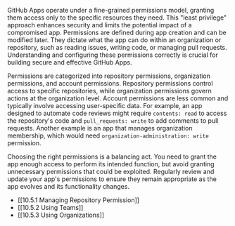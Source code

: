 GitHub Apps operate under a fine-grained permissions model, granting them access only to the specific resources they need. This "least privilege" approach enhances security and limits the potential impact of a compromised app. Permissions are defined during app creation and can be modified later. They dictate what the app can do within an organization or repository, such as reading issues, writing code, or managing pull requests. Understanding and configuring these permissions correctly is crucial for building secure and effective GitHub Apps.

Permissions are categorized into repository permissions, organization permissions, and account permissions. Repository permissions control access to specific repositories, while organization permissions govern actions at the organization level. Account permissions are less common and typically involve accessing user-specific data. For example, an app designed to automate code reviews might require `contents: read` to access the repository's code and `pull_requests: write` to add comments to pull requests. Another example is an app that manages organization membership, which would need `organization-administration: write` permission.

Choosing the right permissions is a balancing act. You need to grant the app enough access to perform its intended function, but avoid granting unnecessary permissions that could be exploited. Regularly review and update your app's permissions to ensure they remain appropriate as the app evolves and its functionality changes.

- [[10.5.1 Managing Repository Permission]]
- [[10.5.2 Using Teams]]
- [[10.5.3 Using Organizations]]